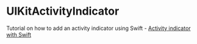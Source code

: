 # UIKitActivityIndicator
Tutorial on how to add an activity indicator using Swift - [Activity indicator with Swift](https://programmingwithswift.com/activity-indicator-with-swift/)
